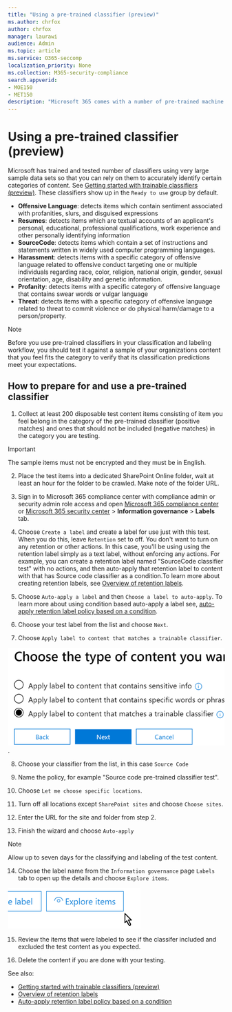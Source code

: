 ```yaml
---
title: "Using a pre-trained classifier (preview)"
ms.author: chrfox
author: chrfox
manager: laurawi
audience: Admin
ms.topic: article
ms.service: O365-seccomp
localization_priority: None
ms.collection: M365-security-compliance
search.appverid: 
- MOE150
- MET150
description: "Microsoft 365 comes with a number of pre-trained machine learning classifiers you can use to identify and label content across your organization. This topic shows you how to prepare for using these pre-trained classifiers."
---
```


# Using a pre-trained classifier (preview)

Microsoft has trained and tested number of classifiers using very large sample data sets so that you can rely on them to accurately identify certain categories of content. See [Getting started with trainable classifiers (preview)](classifier-getting-started-with.md). These classifiers show up in the `Ready to use` group by default.

- **Offensive Language**: detects items which contain sentiment associated with profanities, slurs, and disguised expressions
- **Resumes**: detects items which are textual accounts of an applicant's personal, educational, professional qualifications, work experience and other personally identifying information
- **SourceCode**: detects items which contain a set of instructions and statements written in widely used computer programming languages.
- **Harassment**: detects items with a specific category of offensive language related to offensive conduct targeting one or multiple individuals regarding race, color, religion, national origin, gender, sexual orientation, age, disability and genetic information.
- **Profanity**: detects items with a specific category of offensive language that contains swear words or vulgar language
- **Threat**: detects items with a specific category of offensive language related to threat to commit violence or do physical harm/damage to a person/property.

> [!NOTE]
> Before you use pre-trained classifiers in your classification and labeling workflow, you should test it against a sample of your organizations content that you feel fits the category to verify that its classification predictions meet your expectations.

## How to prepare for and use a pre-trained classifier

1. Collect at least 200 disposable test content items consisting of item you feel belong in the category of the pre-trained classifier (positive matches) and ones that should not be included (negative matches) in the category you are testing.

> [!IMPORTANT]
> The sample items must not be encrypted and they must be in English.

2. Place the test items into a dedicated SharePoint Online folder, wait at least an hour for the folder to be crawled. Make note of the folder URL.

<!-- look for or create fwlink -->
3. Sign in to Microsoft 365 compliance center with compliance admin or security admin role access and open [Microsoft 365 compliance center](https://compliance.microsoft.com/informationgovernance?viewid=labels) or [Microsoft 365 security center](https://security.microsoft.com/informationgovernance?viewid=labels) > **Information governance** > **Labels** tab.

4. Choose `Create a label` and create a label for use just with this test. When you do this, leave `Retention` set to off. You don't want to turn on any retention or other actions. In this case, you'll be using using the retention label simply as a text label, without enforcing any actions. For example, you can create a retention label named "SourceCode classifier test" with no actions, and then auto-apply that retention label to content with that has Source code classifier as a condition.To learn more about creating retention labels, see [Overview of retention labels](\labels.md).
  
5. Choose `Auto-apply a label` and then `Choose a label to auto-apply`. To learn more about using condition based auto-apply a label see, [auto-apply retention label policy based on a condition](../labels#applying-a-retention-label-automatically-based-on-conditions).

6. Choose your test label from the list and choose `Next`.

7. Choose `Apply label to content that matches a trainable classifier`.

![selecting classifier as a condition](media\classifier-pre-trained-apply-label-match-trainable-classifier.png).

8. Choose your classifier from the list, in this case `Source Code`

9. Name the policy, for example "Source code pre-trained classifier test".

10. Choose `Let me choose specific locations`.

11. Turn off all locations except `SharePoint sites` and choose `Choose sites`.

12. Enter the URL for the site and folder from step 2.

13. Finish the wizard and choose `Auto-apply`

> [!NOTE]
> Allow up to seven days for the classifying and labeling of the test content.

14. Choose the label name from the `Information governance` page `Labels` tab to open up the details and choose `Explore items`.

![explore items detail](media\classifier-test-label-explore-items.png)

15. Review the items that were labeled to see if the classifer included and excluded the test content as you expected.

16. Delete the content if you are done with your testing.

See also:

- [Getting started with trainable classifiers (preview)](classifier-getting-started-with.md)
- [Overview of retention labels](\labels.md)
- [Auto-apply retention label policy based on a condition](../labels#applying-a-retention-label-automatically-based-on-conditions)


